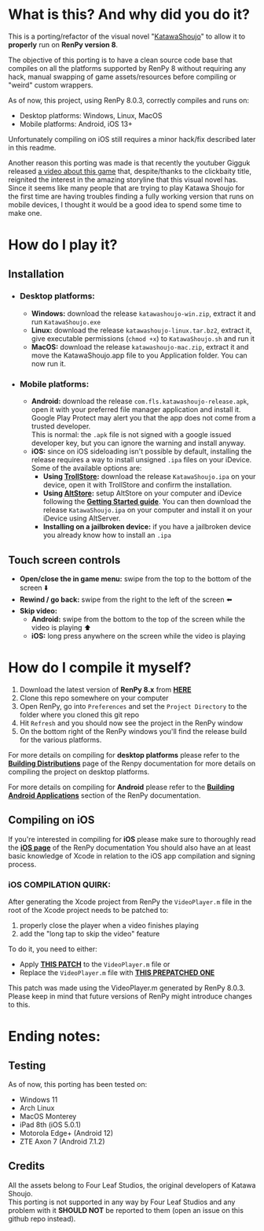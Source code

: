 # What is this? And why did you do it?
This is a porting/refactor of the visual novel "[KatawaShoujo](https://www.katawa-shoujo.com/)" to allow it to **properly** run on **RenPy version 8**.

The objective of this porting is to have a clean source code base that compiles on all the platforms supported by RenPy 8 without requiring any hack, manual swapping of game assets/resources before compiling or "weird" custom wrappers.

As of now, this project, using RenPy 8.0.3, correctly compiles and runs on:
 - Desktop platforms: Windows, Linux, MacOS 
 - Mobile platforms: Android, iOS 13+

Unfortunately compiling on iOS still requires a minor hack/fix described later in this readme.

Another reason this porting was made is that recently the youtuber Gigguk released [a video about this game](https://www.youtube.com/watch?v=8N5hgp0SMwM) that, despite/thanks to the clickbaity title, reignited the interest in the amazing storyline that this visual novel has.
Since it seems like many people that are trying to play Katawa Shoujo for the first time are having troubles finding a fully working version that runs on mobile devices, I thought it would be a good idea to spend some time to make one.


# How do I play it?
## Installation
- ### Desktop platforms:
	- **Windows:** download the release `katawashoujo-win.zip`, extract it and run `KatawaShoujo.exe`
	- **Linux:** download the release `katawashoujo-linux.tar.bz2`, extract it, give executable permissions (`chmod +x`) to `KatawaShoujo.sh` and run it
	-  **MacOS:** download the release `katawashoujo-mac.zip`, extract it and move the KatawaShoujo.app file to you Application folder. You can now run it.
	
- ### Mobile platforms:
	- **Android:** download the release `com.fls.katawashoujo-release.apk`, open it with your preferred file manager application and install it.  
	Google Play Protect may alert you that the app does not come from a trusted developer.  
	This is normal: the `.apk` file is not signed with a google issued developer key, but you can ignore the warning and install anyway.  
	- **iOS:** since on iOS sideloading isn't possible by default, installing the release requires a way to install unsigned `.ipa` files on your iDevice.  Some of the available options are:
		- **Using [TrollStore](https://github.com/opa334/TrollStore):** download the release `KatawaShoujo.ipa` on your device, open it with TrollStore and confirm the installation.
		- **Using [AltStore](https://altstore.io/):** setup AltStore on your computer and iDevice following the **[Getting Started guide](https://faq.altstore.io/)**. You can then download the release `KatawaShoujo.ipa` on your computer and install it on your iDevice using AltServer.
		- **Installing on a jailbroken device:** if you have a jailbroken device you already know how to install an `.ipa`

## Touch screen controls

 - **Open/close the in game menu:** swipe from the top to the bottom of the screen ⬇️
 - **Rewind / go back:** swipe from the right to the left of the screen ⬅️
 - **Skip video:**
	 -  **Android:** swipe from the bottom to the top of the screen while the video is playing ⬆️
	 - **iOS:** long press anywhere on the screen while the video is playing

# How do I compile it myself?

 1. Download the latest version of **RenPy 8.x** from **[HERE](https://www.renpy.org/)**
 2.  Clone this repo somewhere on your computer
 3. Open RenPy, go into `Preferences` and set the `Project Directory` to the folder where you cloned this git repo
 4. Hit `Refresh` and you should now see the project in the RenPy window
 5. On the bottom right of the RenPy windows you'll find the release build for the various platforms. 


For more details on compiling for **desktop platforms** please refer to the [**Building Distributions**](https://www.renpy.org/doc/html/build.html) page of the Renpy documentation for more details on compiling the project on desktop platforms.

For more details on compiling for **Android** please refer to the **[Building Android Applications](https://www.renpy.org/doc/html/android.html#building-android-applications)** section of the RenPy documentation.

## Compiling on iOS
If you're interested in compiling for **iOS** please make sure to thoroughly read the [**iOS page**](https://www.renpy.org/doc/html/ios.html) of the RenPy documentation
You should also have an at least basic knowledge of Xcode in relation to the iOS app compilation and signing process.

### iOS COMPILATION QUIRK:
After generating the Xcode project from RenPy the `VideoPlayer.m` file in the root of the Xcode project needs to be patched to:

 1. properly close the player when a video finishes playing
 2. add the "long tap to skip the video" feature

To do it, you need to either:

 - Apply **[THIS PATCH](https://gist.github.com/gcammisa/15b217a9566e3665e8c6b53af3135206)** to the `VideoPlayer.m` file
or
 - Replace the `VideoPlayer.m` file with [**THIS PREPATCHED ONE**](https://gist.github.com/gcammisa/cdfa8a242420f6ec1aa6142d5f01f454)

This patch was made using the VideoPlayer.m generated by RenPy 8.0.3.
Please keep in mind that future versions of RenPy might introduce changes to this.

# Ending notes:
## Testing
As of now, this porting has been tested on:
 - Windows 11
 - Arch Linux
 - MacOS Monterey
 - iPad 8th (iOS 5.0.1)
 - Motorola Edge+ (Android 12)
 - ZTE Axon 7 (Android 7.1.2)
 
## Credits
All the assets belong to Four Leaf Studios, the original developers of Katawa Shoujo.  
This porting is not supported in any way by Four Leaf Studios and any problem with it **SHOULD NOT** be reported to them (open an issue on this github repo instead).
